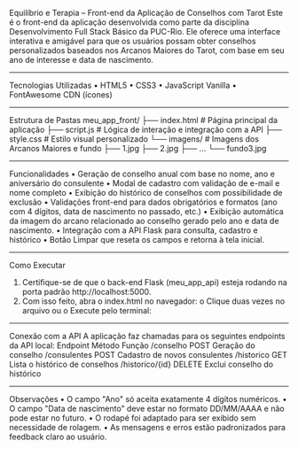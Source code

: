 Equilíbrio e Terapia – Front-end da Aplicação de Conselhos com Tarot
Este é o front-end da aplicação desenvolvida como parte da disciplina Desenvolvimento Full Stack Básico da PUC-Rio. Ele oferece uma interface interativa e amigável para que os usuários possam obter conselhos personalizados baseados nos Arcanos Maiores do Tarot, com base em seu ano de interesse e data de nascimento.
________________________________________
Tecnologias Utilizadas
   •	HTML5
   •	CSS3
   •	JavaScript Vanilla
   •	FontAwesome CDN (ícones)
________________________________________
Estrutura de Pastas
      meu_app_front/
      ├── index.html         # Página principal da aplicação
      ├── script.js          # Lógica de interação e integração com a API
      ├── style.css          # Estilo visual personalizado
      └── imagens/           # Imagens dos Arcanos Maiores e fundo
         ├── 1.jpg
         ├── 2.jpg
         ├── ...
         └── fundo3.jpg
________________________________________
Funcionalidades
   •	Geração de conselho anual com base no nome, ano e aniversário do consulente
   •	Modal de cadastro com validação de e-mail e nome completo
   •	 Exibição do histórico de conselhos com possibilidade de exclusão
   •	 Validações front-end para dados obrigatórios e formatos (ano com 4 dígitos, data de nascimento no passado, etc.)
   •	 Exibição automática da imagem do arcano relacionado ao conselho gerado pelo ano e data de nascimento.
   •	 Integração com a API Flask para consulta, cadastro e histórico
   •	 Botão Limpar que reseta os campos e retorna à tela inicial.
________________________________________
 Como Executar
   1.	Certifique-se de que o back-end Flask (meu_app_api) esteja rodando na porta padrão http://localhost:5000.
   2.	Com isso feito, abra o index.html no navegador:
   o	Clique duas vezes no arquivo
   ou
   o	Execute pelo terminal:
________________________________________
Conexão com a API
A aplicação faz chamadas para os seguintes endpoints da API local:
Endpoint	Método	Função
   /conselho	POST	Geração do conselho
   /consulentes	POST	Cadastro de novos consulentes
   /historico	GET	Lista o histórico de conselhos
   /historico/{id}	DELETE	Exclui conselho do histórico
________________________________________
Observações
   •	O campo "Ano" só aceita exatamente 4 dígitos numéricos.
   •	O campo "Data de nascimento" deve estar no formato DD/MM/AAAA e não pode estar no futuro.
   •	O rodapé foi adaptado para ser exibido sem necessidade de rolagem.
   •	As mensagens e erros estão padronizados para feedback claro ao usuário.

